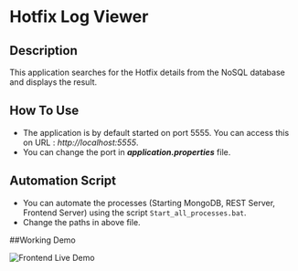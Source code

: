 # Hotfix Log Viewer

## Description

This application searches for the Hotfix details from the NoSQL database and displays the result.

## How To Use
- The application is by default started on port 5555. You can access this on URL : *http://localhost:5555*.
- You can change the port in ***application.properties*** file.

## Automation Script
- You can automate the processes (Starting MongoDB, REST Server, Frontend Server) using the script `Start_all_processes.bat`.
- Change the paths in above file.

    
##Working Demo

![Frontend Live Demo](https://github.com/tingreavinash/HotfixLogViewer_UI/blob/HotfixLogUI/readme_files/Demo.gif)